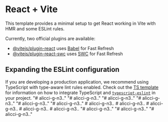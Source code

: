 # React + Vite

This template provides a minimal setup to get React working in Vite with HMR and some ESLint rules.

Currently, two official plugins are available:

- [@vitejs/plugin-react](https://github.com/vitejs/vite-plugin-react/blob/main/packages/plugin-react) uses [Babel](https://babeljs.io/) for Fast Refresh
- [@vitejs/plugin-react-swc](https://github.com/vitejs/vite-plugin-react/blob/main/packages/plugin-react-swc) uses [SWC](https://swc.rs/) for Fast Refresh

## Expanding the ESLint configuration

If you are developing a production application, we recommend using TypeScript with type-aware lint rules enabled. Check out the [TS template](https://github.com/vitejs/vite/tree/main/packages/create-vite/template-react-ts) for information on how to integrate TypeScript and [`typescript-eslint`](https://typescript-eslint.io) in your project.
"# alicci-g-n3.." 
"# alicci-g-n3.." 
"# alicci-g-n3.." 
"# alicci-g-n3.." 
"# alicci-g-n3.." 
"# alicci-g-n3.." 
#   a l i c c i - g - n 3 . .  
 #   a l i c c i - g - n 3 . .  
 #   a l i c c i - g - n 3 . .  
 #   a l i c c i - g - n 3 . .  
 #   a l i c c i - g - n 3 . .  
 "# alicci-g-n3.." 
"# alicci-g-n3.." 
"# alicci-g-n3.." 
